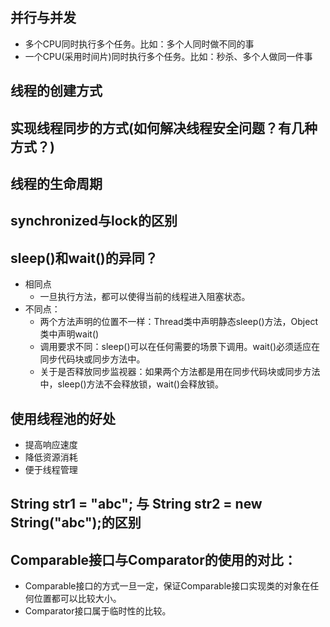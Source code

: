 ## 并行与并发
- 多个CPU同时执行多个任务。比如：多个人同时做不同的事
- 一个CPU(采用时间片)同时执行多个任务。比如：秒杀、多个人做同一件事

## 线程的创建方式

## 实现线程同步的方式(如何解决线程安全问题？有几种方式？)

## 线程的生命周期

## synchronized与lock的区别

## sleep()和wait()的异同？
- 相同点
  - 一旦执行方法，都可以使得当前的线程进入阻塞状态。
- 不同点：
  - 两个方法声明的位置不一样：Thread类中声明静态sleep()方法，Object类中声明wait()
  - 调用要求不同：sleep()可以在任何需要的场景下调用。wait()必须适应在同步代码块或同步方法中。
  - 关于是否释放同步监视器：如果两个方法都是用在同步代码块或同步方法中，sleep()方法不会释放锁，wait()会释放锁。
  
## 使用线程池的好处
- 提高响应速度
- 降低资源消耗
- 便于线程管理

## String str1 = "abc"; 与 String str2 = new String("abc");的区别

## Comparable接口与Comparator的使用的对比：
- Comparable接口的方式一旦一定，保证Comparable接口实现类的对象在任何位置都可以比较大小。
- Comparator接口属于临时性的比较。